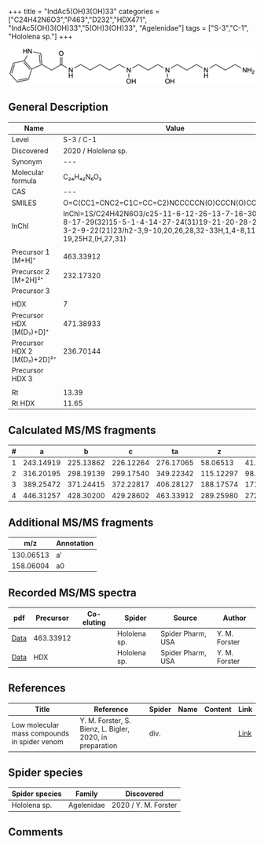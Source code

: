+++
title = "IndAc5(OH)3(OH)33"
categories = ["C24H42N6O3","P463","D232","HDX471",
"IndAc5(OH)3(OH)33","5(OH)3(OH)33",
"Agelenidae"]
tags = ["S-3","C-1",
"Hololena sp."]
+++

![](/img/IndAc5(OH)3(OH)33.png)

## General Description

| Name                       | Value              |
|----------------------------|--------------------|
| Level                      | S-3 / C-1          |
| Discovered                 | 2020 / Hololena sp. |
| Synonym                    | ---                |
| Molecular formula          | C₂₄H₄₂N₆O₃                   |
| CAS                        | ---                |
| SMILES | O=C(CC1=CNC2=C1C=CC=C2)NCCCCCN(O)CCCN(O)CCCNCCCN  |
| InChI  | InChI=1S/C24H42N6O3/c25-11-6-12-26-13-7-16-30(33)18-8-17-29(32)15-5-1-4-14-27-24(31)19-21-20-28-23-10-3-2-9-22(21)23/h2-3,9-10,20,26,28,32-33H,1,4-8,11-19,25H2,(H,27,31)  |
|                            |                    |
| Precursor 1 [M+H]⁺         | 463.33912                   |
| Precursor 2 [M+2H]²⁺       | 232.17320                   |
| Precursor 3                |                    |
|                            |                    |
| HDX                        | 7                   |
| Precursor HDX   [M(D₇)+D]⁺   | 471.38933                   |
| Precursor HDX 2 [M(D₇)+2D]²⁺ | 236.70144                   |
| Precursor HDX 3            |                    |
|                            |                    |
| Rt                         | 13.39                   |
| Rt HDX                     | 11.65                   |

## Calculated MS/MS fragments

| # | a         | b         | c         | ta        | z         | y         | tz        |
|---|-----------|-----------|-----------|-----------|-----------|-----------|-----------|
| 1 | 243.14919 | 225.13862 | 226.12264 | 276.17065 | 58.06513 | 41.03858 | 75.09167 |
| 2 | 316.20195 | 298.19139 | 299.17540 | 349.22342 | 115.12297 | 98.09643 | 148.14444 |
| 3 | 389.25472 | 371.24415 | 372.22817 | 406.28127 | 188.17574 | 171.14919 | 221.19720 |
| 4 | 446.31257 | 428.30200 | 429.28602 | 463.33912 | 289.25980 | 272.23325 | 306.28635 |

## Additional MS/MS fragments

| m/z | Annotation |
|-----|------------|
| 130.06513 | a'         |
| 158.06004 | a0         |

## Recorded MS/MS spectra

| pdf                                             | Precursor | Co-eluting | Spider      | Source                       | Author        |
|-------------------------------------------------|-----------|------------|-------------|------------------------------|---------------|
| [Data](/pdf/Hololena-sp/463_IndAc5(OH)3(OH)33_Ho-sp.pdf) | 463.33912 |           | Hololena sp. | Spider Pharm, USA | Y. M. Forster |
| [Data](/pdf/Hololena-sp/463_IndAc5(OH)3(OH)33_Ho-sp_HDX.pdf) | HDX |           | Hololena sp. | Spider Pharm, USA | Y. M. Forster |


## References

| Title | Reference | Spider | Name | Content | Link |
|-------|-----------|--------|------|---------|------|
| Low molecular mass compounds in spider venom      | Y. M. Forster, S. Bienz, L. Bigler, 2020, in preparation          | div.       |   |   | [Link](unknown) |

## Spider species

| Spider species     | Family     | Discovered           |
|--------------------|------------|----------------------|
| Hololena sp.       | Agelenidae | 2020 / Y. M. Forster |


## Comments
